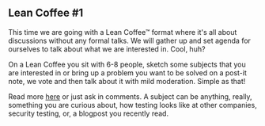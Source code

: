 ## Lean Coffee #1

This time we are going with a Lean Coffee&trade; format where it's all about discussions without any formal talks. We will gather up and set agenda for ourselves to talk about what we are interested in. Cool, huh?

On a Lean Coffee you sit with 6-8 people, sketch some subjects that you are interested in or bring up a problem you want to be solved on a post-it note, we vote and then talk about it with mild moderation. Simple as that!

Read more [here](http://agilecoffee.com/leancoffee/) or just ask in comments. A subject can be anything, really, something you are curious about, how testing looks like at other companies, security testing, or, a blogpost you recently read.